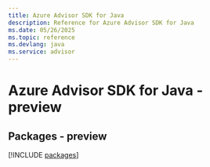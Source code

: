 ```yaml
---
title: Azure Advisor SDK for Java
description: Reference for Azure Advisor SDK for Java
ms.date: 05/26/2025
ms.topic: reference
ms.devlang: java
ms.service: advisor
---
```

# Azure Advisor SDK for Java - preview
## Packages - preview
[!INCLUDE [packages](advisor-index.md)]